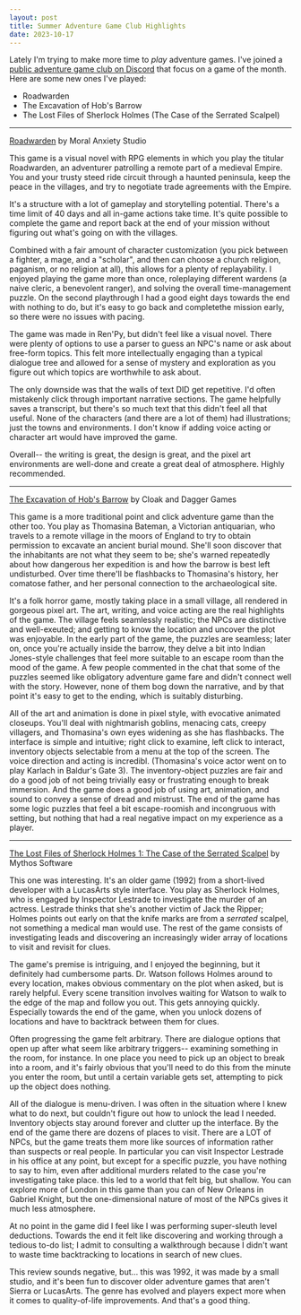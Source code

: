 ```yaml
--- 
layout: post
title: Summer Adventure Game Club Highlights
date: 2023-10-17
---
```


Lately I'm trying to make more time to *play* adventure games. I've
joined a [public adventure game club on
Discord](https://discord.gg/auMAktw3u7) that focus on a game of the
month. Here are some new ones I've played:

- Roadwarden
- The Excavation of Hob's Barrow
- The Lost Files of Sherlock Holmes (The Case of the Serrated Scalpel)

------------------------

[Roadwarden](https://en.wikipedia.org/wiki/Roadwarden) by Moral Anxiety Studio

This game is a visual novel with RPG elements in which you play the
titular Roadwarden, an adventurer patrolling a remote part of a
medieval Empire. You and your trusty steed ride circuit through a
haunted peninsula, keep the peace in the villages, and try to
negotiate trade agreements with the Empire.

It's a structure with a lot of gameplay and storytelling
potential. There's a time limit of 40 days and all in-game actions
take time. It's quite possible to complete the game and report back at
the end of your mission without figuring out what's going on with the
villages.

Combined with a fair amount of character customization (you pick
between a fighter, a mage, and a "scholar", and then can choose a
church religion, paganism, or no religion at all), this allows for a
plenty of replayability. I enjoyed playing the game more than once,
roleplaying different wardens (a naive cleric, a benevolent ranger), and
solving the overall time-management puzzle. On the second playthrough
I had a good eight days towards the end with nothing to do, but it's
easy to go back and completethe mission early, so there were no
issues with pacing.

The game was made in Ren'Py, but didn't feel like a visual novel.
There were plenty of options to use a parser to guess an NPC's name or
ask about free-form topics. This felt more intellectually engaging
than a typical dialogue tree and allowed for a sense of mystery and
exploration as you figure out which topics are worthwhile to ask
about.

The only downside was that the walls of text DID get repetitive. I'd
often mistakenly click through important narrative sections. The game
helpfully saves a transcript, but there's so much text that this
didn't feel all that useful. None of the characters (and there are a
lot of them) had illustrations; just the towns and environments. I
don't know if adding voice acting or character art would have improved
the game.

Overall-- the writing is great, the design is great, and the pixel art
environments are well-done and create a great deal of
atmosphere. Highly recommended.


---------------

[The Excavation of Hob's Barrow](https://en.wikipedia.org/wiki/The_Excavation_of_Hob%27s_Barrow) by Cloak and Dagger Games

This game is a more traditional point and click adventure game than
the other too. You play as Thomasina Bateman, a Victorian antiquarian,
who travels to a remote village in the moors of England to try to
obtain permission to excavate an ancient burial mound. She'll soon
discover that the inhabitants are not what they seem to be; she's
warned repeatedly about how dangerous her expedition is and how the
barrow is best left undisturbed. Over time there'll be flashbacks to
Thomasina's history, her comatose father, and her personal connection
to the archaeological site.

It's a folk horror game, mostly taking place in a small village, all
rendered in gorgeous pixel art. The art, writing, and voice acting are
the real highlights of the game. The village feels seamlessly
realistic; the NPCs are distinctive and well-exeuted; and getting to
know the location and uncover the plot was enjoyable. In the early
part of the game, the puzzles are seamless; later on, once you're
actually inside the barrow, they delve a bit into Indian Jones-style
challenges that feel more suitable to an escape room than the mood of
the game. A few people commented in the chat that some of the puzzles
seemed like obligatory adventure game fare and didn't connect well
with the story. However, none of them bog down the narrative, and by
that point it's easy to get to the ending, which is suitably
disturbing.

All of the art and animation is done in pixel style, with evocative
animated closeups. You'll deal with nightmarish goblins, menacing
cats, creepy villagers, and Thomasina's own eyes widening as she has
flashbacks. The interface is simple and intuitive; right click to
examine, left click to interact, inventory objects selectable from a
menu at the top of the screen. The voice direction and acting is
incredibl. (Thomasina's voice actor went on to play Karlach in
Baldur's Gate 3). The inventory-object puzzles are fair and do a good
job of not being trivially easy or frustrating enough to break
immersion. And the game does a good job of using art, animation, and
sound to convey a sense of dread and mistrust. The end of the game has
some logic puzzles that feel a bit escape-roomish and incongruous with
setting, but nothing that had a real negative impact on my experience
as a player.

---------

[The Lost Files of Sherlock Holmes 1: The Case of the Serrated
Scalpel](https://en.wikipedia.org/wiki/The_Lost_Files_of_Sherlock_Holmes)
by Mythos Software

This one was interesting. It's an older game (1992) from a short-lived
developer with a LucasArts style interface. You play as Sherlock
Holmes, who is engaged by Inspector Lestrade to investigate the murder
of an actress. Lestrade thinks that she's another victim of Jack the
Ripper; Holmes points out early on that the knife marks are from a
*serrated* scalpel, not something a medical man would use. The rest of
the game consists of investigating leads and discovering an
increasingly wider array of locations to visit and revisit for clues.

The game's premise is intriguing, and I enjoyed the beginning, but it
definitely had cumbersome parts. Dr. Watson follows Holmes around to
every location, makes obvious commentary on the plot when asked, but
is rarely helpful. Every scene transition involves waiting for Watson
to walk to the edge of the map and follow you out. This gets annoying
quickly. Especially towards the end of the game, when you unlock
dozens of locations and have to backtrack between them for clues.

Often progressing the game felt arbitrary. There are dialogue options
that open up after what seem like arbitrary triggers-- examining
something in the room, for instance. In one place you need to pick up
an object to break into a room, and it's fairly obvious that you'll
need to do this from the minute you enter the room, but until a
certain variable gets set, attempting to pick up the object does
nothing.

All of the dialogue is menu-driven. I was often in the situation where
I knew what to do next, but couldn't figure out how to unlock the lead
I needed. Inventory objects stay around forever and clutter up the
interface. By the end of the game there are dozens of places to
visit. There are a LOT of NPCs, but the game treats them more like
sources of information rather than suspects or real people. In
particular you can visit Inspector Lestrade in his office at any
point, but except for a specific puzzle, you have nothing to say to
him, even after additional murders related to the case you're
investigating take place. this led to a world that felt big, but
shallow. You can explore more of London in this game than you can of
New Orleans in Gabriel Knight, but the one-dimensional nature of most
of the NPCs gives it much less atmosphere.

At no point in the game did I feel like I was performing super-sleuth
level deductions. Towards the end it felt like discovering and working
through a tedious to-do list; I admit to consulting a walkthrough
because I didn't want to waste time backtracking to locations in
search of new clues.

This review sounds negative, but... this was 1992, it was made by a
small studio, and it's been fun to discover older adventure games that
aren't Sierra or LucasArts. The genre has evolved and players expect
more when it comes to quality-of-life improvements. And that's a good
thing.

